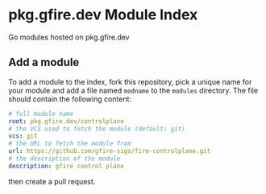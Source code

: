 # pkg.gfire.dev Module Index

Go modules hosted on pkg.gfire.dev

## Add a module

To add a module to the index, fork this repository, pick a unique name for your module and add a file named `modname` to the `modules` directory. The file should contain the following content:

```yaml
# full module name
root: pkg.gfire.dev/controlplane
# the VCS used to fetch the module (default: git)
vcs: git
# the URL to fetch the module from
url: https://github.com/gfire-sigs/fire-controlplane.git
# the description of the module
description: gfire control plane 
```

then create a pull request.
